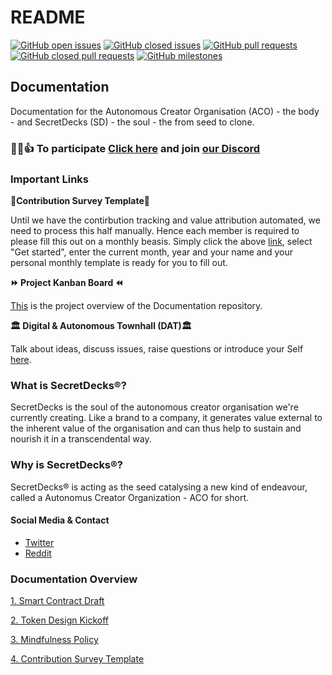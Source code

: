 # README

[![GitHub open issues](https://img.shields.io/github/issues/SecretDecks/Documentation?style=flat-square)](https://github.com/SecretDecks/Documentation/issues) [![GitHub closed issues](https://img.shields.io/github/issues-closed-raw/SecretDecks/Documentation?style=flat-square)](https://github.com/SecretDecks/Documentation/issues?q=is%3Aissue+is%3Aclosed) [![GitHub pull requests](https://img.shields.io/github/issues-pr/SecretDecks/Documentation)](https://github.com/SecretDecks/Documentation/pulls) [![GitHub closed pull requests](https://img.shields.io/github/issues-pr-closed/SecretDecks/Documentation)](https://github.com/SecretDecks/Documentation/pulls?q=is%3Apr+is%3Aclosed) [![GitHub milestones](https://img.shields.io/github/milestones/open/SecretDecks/Documentation?style=flat-square)](https://github.com/SecretDecks/Documentation/milestones)

## Documentation

Documentation for the Autonomous Creator Organisation \(ACO\) - the body - and SecretDecks \(SD\) - the soul - the from seed to clone.

### 💪💡👍  To participate [Click here](https://github.com/SecretDecks/Documentation/blob/main/Contribute.md) and join [our Discord](https://discord.gg/Ww85r7yJMk)

### Important Links

**🏅Contribution Survey Template🏅**

Until we have the contirbution tracking and value attribution automated, we need to process this half manually. Hence each member is required to please fill this out on a monthly beasis. Simply click the above [link](https://github.com/SecretDecks/Documentation/issues/new/choose), select "Get started", enter the current month, year and your name and your personal monthly template is ready for you to fill out.

**⏩ Project Kanban Board ⏪**

[This](https://github.com/SecretDecks/Documentation/projects/1) is the project overview of the Documentation repository.

**🏛 Digital & Autonomous Townhall \(DAT\)🏛**

Talk about ideas, discuss issues, raise questions or introduce your Self [here](https://github.com/SecretDecks/Documentation/discussions).

### What is SecretDecks®?

SecretDecks is the soul of the autonomous creator organisation we're currently creating. Like a brand to a company, it generates value external to the inherent value of the organisation and can thus help to sustain and nourish it in a transcendental way.

### Why is SecretDecks®?

SecretDecks® is acting as the seed catalysing a new kind of endeavour, called a Autonomus Creator Organization - ACO for short.

#### Social Media & Contact

* [Twitter](https://twitter.com/SecretDecks)
* [Reddit](https://www.reddit.com/user/SecretDecks)

### Documentation Overview

[1. Smart Contract Draft](https://github.com/SecretDecks/Documentation/blob/main/SmartContract-Drafts.md)

[2. Token Design Kickoff](https://github.com/SecretDecks/Documentation/blob/main/TokenDesign-Kickoff-Doc.md)

[3. Mindfulness Policy](https://github.com/SecretDecks/Documentation/blob/main/Mindfulness-Policy.md)

[4. Contribution Survey Template](https://github.com/SecretDecks/Documentation/blob/main/Template-Contribution-Survey.md)

